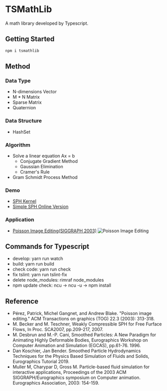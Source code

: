 # TSMathLib
A math library developed by Typescript.

## Getting Started
```rb
npm i tsmathlib
```
## Method
### Data Type
* N-dimensions Vector
* M * N Matrix
* Sparse Matrix
* Quaternion

### Data Structure
* HashSet

### Algorithm
- Solve a linear equation Ax = b
  - Conjugate Gradient Method
  - Gaussian Elimination
  - Cramer's Rule
- Gram Schmidt Process Method

### Demo
- [SPH Kernel](https://raymondmcguire.github.io/TSMathLib/examples/sph_kernel_demo/)
- [Simple SPH Online Version](https://raymondmcguire.github.io/TSMathLib/examples/sph/)
### Application
- [Poisson Image Editing(SIGGRAPH 2003)](https://raymondmcguire.github.io/TSMathLib/build/ "Poisson Image Editing")
![Poisson Image Editing](./build/images/poisson_image_editing_demo.gif?raw=true "Poisson Image Editing")

## Commands for Typescript
- develop: yarn run watch
- build: yarn run build
- check code: yarn run check
- fix tslint: yarn run tslint-fix
- delete node_modules: rimraf node_modules 
- npm update check: ncu -> ncu -u -> npm install
## Reference
* Pérez, Patrick, Michel Gangnet, and Andrew Blake. "Poisson image editing." ACM Transactions on graphics (TOG) 22.3 (2003): 313-318.
* M. Becker and M. Teschner, Weakly Compressible SPH for Free Furface Flows, In Proc. SCA2007, pp.209-217, 2007.
* M. Desbrun and M.-P. Cani, Smoothed Particles: A New Paradigm for Animating Highly Deformable Bodies, Eurographics Workshop on Computer Animation and Simulation (EGCAS), pp.61-76. 1996.
* Dan Koschier, Jan Bender. Smoothed Particle Hydrodynamics Techniques for the Physics Based Simulation of Fluids and Solids, Eurographics Tutorial 2019.
* Muller M, Charypar D, Gross M. Particle-based fluid simulation for interactive applications, Proceedings of the 2003 ACM SIGGRAPH/Eurographics symposium on Computer animation. Eurographics Association, 2003: 154-159.
